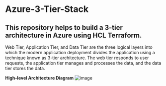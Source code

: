 # Azure-3-Tier-Stack
This repository helps to build a 3-tier architecture in Azure using HCL Terraform.
----------------------------------------------------------------------------------
Web Tier, Application Tier, and Data Tier are the three logical layers into which the modern application deployment divides the application using a technique known as 3-tier architecture. The web tier responds to user requests, the application tier manages and processes the data, and the data tier stores the data.

**High-level Architecture Diagram**
![image](https://github.com/hajee-78/Azure-3-Tier-Stack/assets/55215524/07bf6afa-1843-46e9-873c-b6d81f9e2993)








